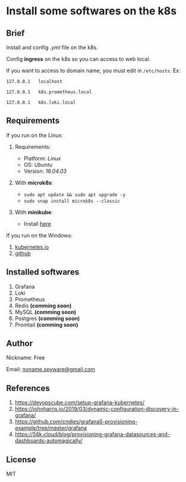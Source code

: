# Install some softwares on the k8s

## Brief

Install and config *.yml* file on the k8s.

Config **ingress** on the k8s so you can access to web local.

If you want to access to domain name, you must edit in `/etc/hosts`. Ex:

`127.0.0.1   localhost`

`127.0.0.1   k8s.prometheus.local`

`127.0.0.1   k8s.loki.local`

## Requirements

If you run on the Linux:

1. Requirements:

   - Platform: *Linux*
   - OS: *Ubuntu*
   - Version: *18.04.03*

2. With **microk8s**:

   - `sudo apt update && sudo apt upgrade -y`
   - `sudo snap install microk8s --classic`

3. With **minikube**:
   - Install [here](https://www.howtoforge.com/tutorial/how-to-install-kubernetes-with-minikube-on-ubuntu-1804-lts/)

If you run on the Windows:

1. [kubernetes.io](https://kubernetes.io/docs/tasks/tools/install-minikube/)
2. [github](https://medium.com/faun/minikube-installation-on-windows-10-9908d17cfad9)

## Installed softwares

1. Grafana
2. Loki
3. Prometheus
4. Redis        **(comming soon)**
5. MySQL        **(comming soon)**
6. Postgres     **(comming soon)**
7. Promtail     **(comming soon)**

## Author

Nickname: Free

Email: noname.spyware@gmail.com

## References

1. https://devopscube.com/setup-grafana-kubernetes/
2. https://johnharris.io/2019/03/dynamic-configuration-discovery-in-grafana/
3. https://github.com/cndies/grafana5-provisioning-example/tree/master/grafana
4. https://56k.cloud/blog/provisioning-grafana-datasources-and-dashboards-automagically/

## License

MIT
